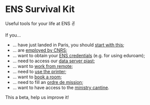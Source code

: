 # ENS Survival Kit
Useful tools for your life at ENS ✌️ 

If you...

- ... have just landed in Paris, you should [start with this](instructions/newcomer.md);
- ... are [employed by CNRS](instructions/cnrs_employee.md);
- ... want to obtain your [ENS credentials](instructions/ens_credentials-eduroam.md) (e.g. for using eduroam);
- ... need to access our [data server piast](instructions/data_server-piast.md);
- ... want to [work from remote](instructions/work_from_remote.md);
- ... need to [use the printer](instructions/printer_and_paper.md);
- ... want to [book a room](instructions/booking_a_room.md);
- ... need to fill an [ordre de mission](instructions/ordre_de_mission.md);
- ... want to have access to the [ministry cantine](instructions/ministry_cantine.md).

This a beta, help us improve it!
